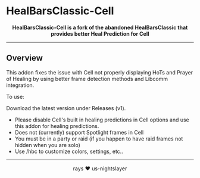 # HealBarsClassic-Cell

<div align="center">

**HealBarsClassic-Cell is a fork of the abandoned HealBarsClassic that provides better Heal Prediction for Cell**

</div>

---

## Overview

This addon fixes the issue with Cell not properly displaying HoTs and Prayer of Healing by using better frame detection methods and Libcomm integration.

To use:

Download the latest version under Releases (v1).

- Please disable Cell's built in healing predictions in Cell options and use this addon for healing predictions.
- Does not (currently) support Spotlight frames in Cell
- You must be in a party or raid (if you happen to have raid frames not hidden when you are solo)
- Use /hbc to customize colors, settings, etc..


---

<div align="center">

rays ❤️ us-nightslayer
</div>